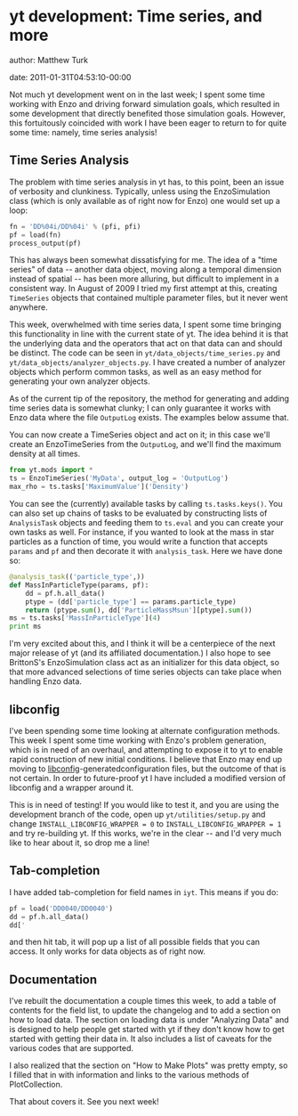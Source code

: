 # yt development: Time series, and more

author: Matthew Turk

date: 2011-01-31T04:53:10-00:00

Not much yt development went on in the last week; I spent some time
working with Enzo and driving forward simulation goals, which resulted
in some development that directly benefited those simulation goals.
However, this fortuitously coincided with work I have been eager to
return to for quite some time: namely, time series analysis!

## Time Series Analysis

The problem with time series analysis in yt has, to this point, been an
issue of verbosity and clunkiness. Typically, unless using the
EnzoSimulation class (which is only available as of right now for Enzo)
one would set up a loop:

``` python
fn = 'DD%04i/DD%04i' % (pfi, pfi)
pf = load(fn)
process_output(pf)
```

This has always been somewhat dissatisfying for me. The idea of a "time
series" of data -- another data object, moving along a temporal
dimension instead of spatial -- has been more alluring, but difficult to
implement in a consistent way. In August of 2009 I tried my first
attempt at this, creating `TimeSeries` objects that contained multiple
parameter files, but it never went anywhere.

This week, overwhelmed with time series data, I spent some time bringing
this functionality in line with the current state of yt. The idea behind
it is that the underlying data and the operators that act on that data
can and should be distinct. The code can be seen in
`yt/data_objects/time_series.py` and
`yt/data_objects/analyzer_objects.py`. I have created a number of
analyzer objects which perform common tasks, as well as an easy method
for generating your own analyzer objects.

As of the current tip of the repository, the method for generating and
adding time series data is somewhat clunky; I can only guarantee it
works with Enzo data where the file `OutputLog` exists. The examples
below assume that.

You can now create a TimeSeries object and act on it; in this case we'll
create an EnzoTimeSeries from the `OutputLog`, and we'll find the
maximum density at all times.

``` python
from yt.mods import *
ts = EnzoTimeSeries('MyData', output_log = 'OutputLog')
max_rho = ts.tasks['MaximumValue']('Density')
```

You can see the (currently) available tasks by calling
`ts.tasks.keys()`. You can also set up chains of tasks to be evaluated
by constructing lists of `AnalysisTask` objects and feeding them to
`ts.eval` and you can create your own tasks as well. For instance, if
you wanted to look at the mass in star particles as a function of time,
you would write a function that accepts `params` and `pf` and then
decorate it with `analysis_task`. Here we have done so:

``` python
@analysis_task(('particle_type',))
def MassInParticleType(params, pf):
    dd = pf.h.all_data()
    ptype = (dd['particle_type'] == params.particle_type)
    return (ptype.sum(), dd['ParticleMassMsun'][ptype].sum())
ms = ts.tasks['MassInParticleType'](4)
print ms
```

I'm very excited about this, and I think it will be a centerpiece of the
next major release of yt (and its affiliated documentation.) I also hope
to see BrittonS's EnzoSimulation class act as an initializer for this
data object, so that more advanced selections of time series objects can
take place when handling Enzo data.

## libconfig

I've been spending some time looking at alternate configuration methods.
This week I spent some time working with Enzo's problem generation,
which is in need of an overhaul, and attempting to expose it to yt to
enable rapid construction of new initial conditions. I believe that Enzo
may end up moving to
[libconfig](http://www.hyperrealm.com/libconfig/)-generatedconfiguration
files, but the outcome of that is not certain. In order to future-proof
yt I have included a modified version of libconfig and a wrapper around
it.

This is in need of testing! If you would like to test it, and you are
using the development branch of the code, open up
`yt/utilities/setup.py` and change `INSTALL_LIBCONFIG_WRAPPER = 0` to
`INSTALL_LIBCONFIG_WRAPPER = 1` and try re-building yt. If this works,
we're in the clear -- and I'd very much like to hear about it, so drop
me a line!

## Tab-completion

I have added tab-completion for field names in `iyt`. This means if you
do:

``` python
pf = load('DD0040/DD0040')
dd = pf.h.all_data()
dd['
```

and then hit tab, it will pop up a list of all possible fields that you
can access. It only works for data objects as of right now.

## Documentation

I've rebuilt the documentation a couple times this week, to add a table
of contents for the field list, to update the changelog and to add a
section on how to load data. The section on loading data is under
"Analyzing Data" and is designed to help people get started with yt if
they don't know how to get started with getting their data in. It also
includes a list of caveats for the various codes that are supported.

I also realized that the section on "How to Make Plots" was pretty
empty, so I filled that in with information and links to the various
methods of PlotCollection.

That about covers it. See you next week!
